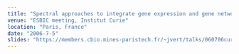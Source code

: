 ```yaml
---
title: "Spectral approaches to integrate gene expression and gene networks"
venue: "ESBIC meeting, Institut Curie"
location: "Paris, France"
date: "2006-7-5"
slides: "https://members.cbio.mines-paristech.fr/~jvert/talks/060706curie/esbic.pdf"
---
```

